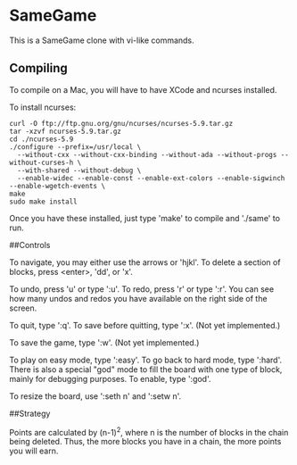 # SameGame

This is a SameGame clone with vi-like commands.

## Compiling

To compile on a Mac, you will have to have XCode and ncurses installed.

To install ncurses:

````
curl -O ftp://ftp.gnu.org/gnu/ncurses/ncurses-5.9.tar.gz
tar -xzvf ncurses-5.9.tar.gz
cd ./ncurses-5.9
./configure --prefix=/usr/local \
  --without-cxx --without-cxx-binding --without-ada --without-progs --without-curses-h \
  --with-shared --without-debug \
  --enable-widec --enable-const --enable-ext-colors --enable-sigwinch --enable-wgetch-events \
make
sudo make install
````

Once you have these installed, just type 'make' to compile and './same' to run.

##Controls

To navigate, you may either use the arrows or 'hjkl'. To delete a section of blocks, press &lt;enter&gt;, 'dd', or 'x'.

To undo, press 'u' or type ':u'. To redo, press 'r' or type ':r'. You can see how many undos and redos you have available on the right side of the screen.

To quit, type ':q'. To save before quitting, type ':x'. (Not yet implemented.)

To save the game, type ':w'. (Not yet implemented.)

To play on easy mode, type ':easy'. To go back to hard mode, type ':hard'. There is also a special "god" mode to fill the board with one type of block, mainly for debugging purposes. To enable, type ':god'.

To resize the board, use ':seth n' and ':setw n'.

##Strategy

Points are calculated by (n-1)<sup>2</sup>, where n is the number of blocks in the chain being deleted. Thus, the more blocks you have in a chain, the more points you will earn.

